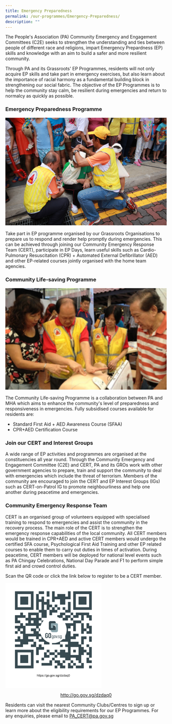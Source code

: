 ```yaml
---
title: Emergency Preparedness
permalink: /our-programmes/Emergency-Preparedness/
description: ""
---
```

The People's Association (PA) Community Emergency and Engagement Committees (C2E) seeks to strengthen the understanding and ties between people of different race and religions, impart Emergency Prepardness (EP) skills and knowledge with an aim to build a safer and more resilient community.

Through PA and its Grassroots'  EP Programmes, residents will not only acquire EP skills and take part in emergency exercises, but also learn about the importance of racial harmony as a fundamental building block in strengthening our social fabric. The objective of the EP Programmes is to help the community stay calm, be resilient during emergencies and return to normalcy as quickly as possible.

### Emergency Preparedness Programme
<img style="width:600px" src="/images/Programmes/Emergency%20Preparedness/Emergency.jpg">

Take part in EP programme organised by our Grassroots Organisations to prepare us to respond and render help promptly during emergencies. This can be achieved through joining our Community Emergency Response Team (CERT), participate in EP Days, learn useful skills such as Cardio-Pulmonary Resuscitation (CPR) + Automated External Defibrillator (AED) and other EP-related courses jointly organised with the home team agencies.

### Community Life-saving Programme
<img style="width:600px" src="/images/Programmes/Emergency%20Preparedness/ep-firstresponder.jpg">

The Community Life-saving Programme is a collaboration between PA and MHA which aims to enhance the community's level of preparedness and responsiveness in emergencies. Fully subsidised courses available for residents are:

* Standard First Aid + AED Awareness Course (SFAA)
* CPR+AED Certification Course

### Join our CERT and Interest Groups
A wide range of EP activities and programmes are organised at the constituencies all year round. Through the Community Emergency and Engagement Committee (C2E) and CERT, PA and its GROs work with other government agencies to prepare, train and support the community to deal with emergencies which include the threat of terrorism. Members of the community are encouraged to join the CERT and EP Interest Groups (IGs) such as CERT-on-Patrol IG to promote neighbourliness and help one another during peacetime and emergencies.

### Community Emergency Response Team
CERT is an organised group of volunteers equipped with specialised training to respond to emergencies and assist the community in the recovery process. The main role of the CERT is to strengthen the emergency response capabilities of the local community. All CERT members would be trained in CPR+AED and active CERT members would undergo the certified SFA course, Psychological First Aid Training and other EP related courses to enable them to carry out duties in times of activation. During peacetime, CERT members will be deployed for national level events such as PA Chingay Celebrations, National Day Parade and F1 to perform simple first aid and crowd control duties.

Scan the QR code or click the link below to register to be a CERT member.

<a href="http://go.gov.sg/dzdaq0"> <img style="width:300px"  align="center" src="/images/Programmes/Emergency%20Preparedness/CERT%20Form%20QR%20Code.png"></a>

[<center>http://go.gov.sg/dzdaq0</center>](http://go.gov.sg/dzdaq0)

Residents can visit the nearest Community Clubs/Centres to sign up or learn more about the eligibility requirements for our EP Programmes. For any enquiries, please email to [PA_CERT@pa.gov.sg](PA_CERT@pa.gov.sg)